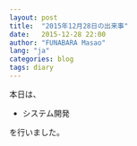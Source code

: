 ```yaml
---
layout: post
title:  "2015年12月28日の出来事"
date:   2015-12-28 22:00
author: "FUNABARA Masao"
lang: "ja"
categories: blog
tags: diary
---
```


本日は、

* システム開発

を行いました。
